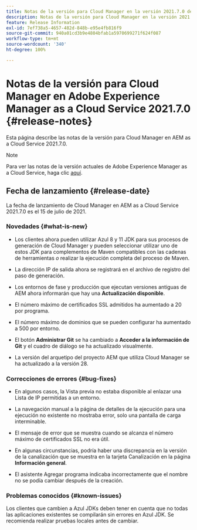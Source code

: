 ```yaml
---
title: Notas de la versión para Cloud Manager en la versión 2021.7.0 de AEM as a Cloud Service
description: Notas de la versión para Cloud Manager en la versión 2021.7.0 de AEM as a Cloud Service
feature: Release Information
exl-id: 7ef738a5-4657-482d-848b-e95e4fb816f9
source-git-commit: 940a01cd3b9e4804bfab1a5970699271f624f087
workflow-type: tm+mt
source-wordcount: '340'
ht-degree: 100%

---
```


# Notas de la versión para Cloud Manager en Adobe Experience Manager as a Cloud Service 2021.7.0 {#release-notes}

Esta página describe las notas de la versión para Cloud Manager en AEM as a Cloud Service 2021.7.0.

>[!NOTE]
>Para ver las notas de la versión actuales de Adobe Experience Manager as a Cloud Service, haga clic [aquí](https://experienceleague.adobe.com/docs/experience-manager-cloud-service/release-notes/release-notes/release-notes-current.html?lang=es).

## Fecha de lanzamiento {#release-date}

La fecha de lanzamiento de Cloud Manager en AEM as a Cloud Service 2021.7.0 es el 15 de julio de 2021.


### Novedades {#what-is-new}

* Los clientes ahora pueden utilizar Azul 8 y 11 JDK para sus procesos de generación de Cloud Manager y pueden seleccionar utilizar uno de estos JDK para complementos de Maven compatibles con las cadenas de herramientas *o* realizar la ejecución completa del proceso de Maven.

* La dirección IP de salida ahora se registrará en el archivo de registro del paso de generación.

* Los entornos de fase y producción que ejecutan versiones antiguas de AEM ahora informarán que hay una **Actualización disponible**.

* El número máximo de certificados SSL admitidos ha aumentado a 20 por programa.

* El número máximo de dominios que se pueden configurar ha aumentado a 500 por entorno.

* El botón **Administrar Git** se ha cambiado a **Acceder a la información de Git** y el cuadro de diálogo se ha actualizado visualmente.

* La versión del arquetipo del proyecto AEM que utiliza Cloud Manager se ha actualizado a la versión 28.

### Correcciones de errores {#bug-fixes}

* En algunos casos, la Vista previa no estaba disponible al enlazar una Lista de IP permitidas a un entorno.

* La navegación manual a la página de detalles de la ejecución para una ejecución no existente no mostraba error, solo una pantalla de carga interminable.

* El mensaje de error que se muestra cuando se alcanza el número máximo de certificados SSL no era útil.

* En algunas circunstancias, podría haber una discrepancia en la versión de la canalización que se muestra en la tarjeta Canalización en la página **Información general**.

* El asistente Agregar programa indicaba incorrectamente que el nombre no se podía cambiar después de la creación.

### Problemas conocidos {#known-issues}

Los clientes que cambien a Azul JDKs deben tener en cuenta que no todas las aplicaciones existentes se compilarán sin errores en Azul JDK. Se recomienda realizar pruebas locales antes de cambiar.
